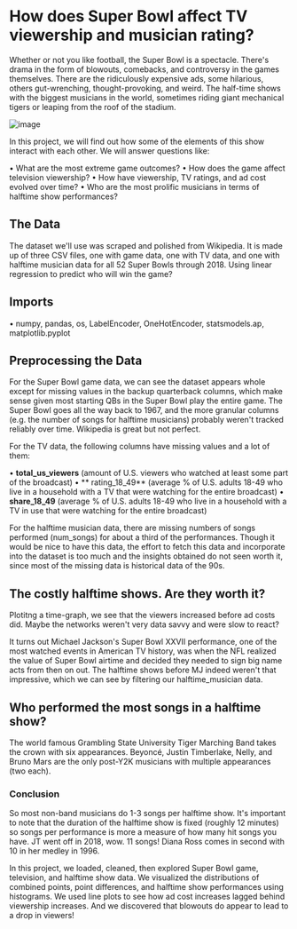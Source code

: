 # How does Super Bowl affect TV viewership and musician rating?

Whether or not you like football, the Super Bowl is a spectacle. There's drama in the form of blowouts, comebacks, and controversy in the games themselves. There are the ridiculously expensive ads, some hilarious, others gut-wrenching, thought-provoking, and weird. The half-time shows with the biggest musicians in the world, sometimes riding giant mechanical tigers or leaping from the roof of the stadium.



![image](https://user-images.githubusercontent.com/93321953/170988537-ff6fc914-4c8b-40a3-8125-0cfaccba5ab2.png)








In this project, we will find out how some of the elements of this show interact with each other. We will answer questions like:

• What are the most extreme game outcomes?
• How does the game affect television viewership?
• How have viewership, TV ratings, and ad cost evolved over time?
• Who are the most prolific musicians in terms of halftime show performances?



## The Data
The dataset we'll use was scraped and polished from Wikipedia. It is made up of three CSV files, one with game data, one with TV data, and one with halftime musician data for all 52 Super Bowls through 2018.
Using linear regression to predict who will win the game?

## Imports
• numpy, pandas, os, LabelEncoder, OneHotEncoder, statsmodels.ap, matplotlib.pyplot



## Preprocessing the Data
For the Super Bowl game data, we can see the dataset appears whole except for missing values in the backup quarterback columns, which make sense given most starting QBs in the Super Bowl play the entire game. The Super Bowl goes all the way back to 1967, and the more granular columns (e.g. the number of songs for halftime musicians) probably weren't tracked reliably over time. Wikipedia is great but not perfect.

For the TV data, the following columns have missing values and a lot of them:

• **total_us_viewers** (amount of U.S. viewers who watched at least some part of the broadcast)
• ** rating_18_49** (average % of U.S. adults 18-49 who live in a household with a TV that were watching for the entire broadcast)
• **share_18_49** (average % of U.S. adults 18-49 who live in a household with a TV in use that were watching for the entire broadcast)

For the halftime musician data, there are missing numbers of songs performed (num_songs) for about a third of the performances.
Though it would be nice to have this data, the effort to fetch this data and incorporate into the dataset is too much and the insights obtained do not seen worth it, since most of the missing data is historical data of the 90s.

## The costly halftime shows. Are they worth it?
Plotitng a time-graph, we see that the viewers increased before ad costs did. Maybe the networks weren't very data savvy and were slow to react?

It turns out Michael Jackson's Super Bowl XXVII performance, one of the most watched events in American TV history, was when the NFL realized the value of Super Bowl airtime and decided they needed to sign big name acts from then on out. The halftime shows before MJ indeed weren't that impressive, which we can see by filtering our halftime_musician data.

## Who performed the most songs in a halftime show?
The world famous Grambling State University Tiger Marching Band takes the crown with six appearances. Beyoncé, Justin Timberlake, Nelly, and Bruno Mars are the only post-Y2K musicians with multiple appearances (two each).







### Conclusion

So most non-band musicians do 1-3 songs per halftime show. It's important to note that the duration of the halftime show is fixed (roughly 12 minutes) so songs per performance is more a measure of how many hit songs you have. JT went off in 2018, wow. 11 songs! Diana Ross comes in second with 10 in her medley in 1996.

In this project, we loaded, cleaned, then explored Super Bowl game, television, and halftime show data. We visualized the distributions of combined points, point differences, and halftime show performances using histograms. We used line plots to see how ad cost increases lagged behind viewership increases. And we discovered that blowouts do appear to lead to a drop in viewers!
